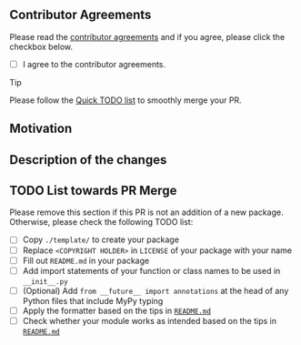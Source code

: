 ## Contributor Agreements

Please read the [contributor agreements](https://github.com/optuna/optunahub-registry/blob/main/CONTRIBUTING.md#contributor-agreements) and if you agree, please click the checkbox below.

- [ ] I agree to the contributor agreements.

> [!TIP]
> Please follow the [Quick TODO list](https://github.com/optuna/optunahub-registry/tree/main?tab=readme-ov-file#quick-todo-list-towards-contribution) to smoothly merge your PR.

## Motivation

<!-- Describe your motivation why you will submit this PR. This is useful for reviewers to understand the context of PR. -->

## Description of the changes

<!-- Describe the changes in this PR. -->

## TODO List towards PR Merge

Please remove this section if this PR is not an addition of a new package.
Otherwise, please check the following TODO list:


- [ ] Copy `./template/` to create your package
- [ ] Replace `<COPYRIGHT HOLDER>` in `LICENSE` of your package with your name
- [ ] Fill out `README.md` in your package
- [ ] Add import statements of your function or class names to be used in `__init__.py`
- [ ] (Optional) Add `from __future__ import annotations` at the head of any Python files that include MyPy typing
- [ ] Apply the formatter based on the tips in [`README.md`](https://github.com/optuna/optunahub-registry/tree/main)
- [ ] Check whether your module works as intended based on the tips in [`README.md`](https://github.com/optuna/optunahub-registry/tree/main)
